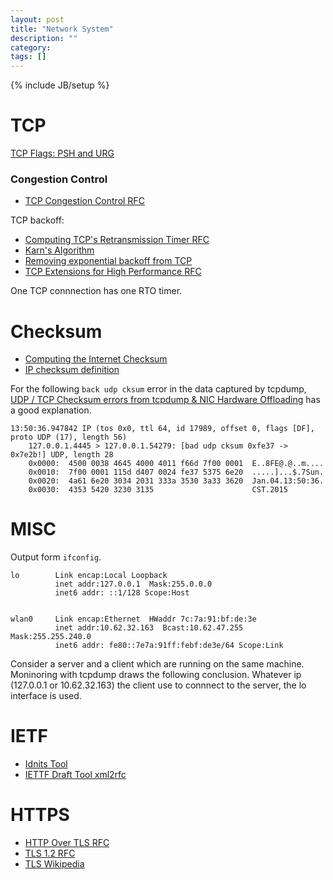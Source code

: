 ```yaml
---
layout: post
title: "Network System"
description: ""
category: 
tags: []
---
```

{% include JB/setup %}

# TCP 

[TCP Flags: PSH and URG](http://packetlife.net/blog/2011/mar/2/tcp-flags-psh-and-urg/)

### Congestion Control
- [TCP Congestion Control RFC](http://tools.ietf.org/html/rfc5681)

TCP backoff:
- [Computing TCP's Retransmission Timer RFC](http://tools.ietf.org/html/rfc6298)
- [Karn's Algorithm](http://en.wikipedia.org/wiki/Karn's_algorithm)
- [Removing exponential backoff from TCP](http://www.sigcomm.org/sites/default/files/ccr/papers/2008/October/1452335-1452338.pdf)
- [TCP Extensions for High Performance RFC](http://tools.ietf.org/html/rfc7323)

One TCP connnection has one RTO timer.

# Checksum

- [Computing the Internet Checksum](https://tools.ietf.org/html/rfc1071)
- [IP checksum definition](http://www.netfor2.com/checksum.html)

For the following `back udp cksum` error in the data captured by tcpdump, [UDP / 
TCP Checksum errors from tcpdump & NIC Hardware 
Offloading](http://sokratisg.net/2012/04/01/udp-tcp-checksum-errors-from-tcpdump-nic-hardware-offloading/) has a good explanation.  

```
13:50:36.947842 IP (tos 0x0, ttl 64, id 17989, offset 0, flags [DF], proto UDP (17), length 56)
    127.0.0.1.4445 > 127.0.0.1.54279: [bad udp cksum 0xfe37 -> 0x7e2b!] UDP, length 28
	0x0000:  4500 0038 4645 4000 4011 f66d 7f00 0001  E..8FE@.@..m....
	0x0010:  7f00 0001 115d d407 0024 fe37 5375 6e20  .....]...$.7Sun.
	0x0020:  4a61 6e20 3034 2031 333a 3530 3a33 3620  Jan.04.13:50:36.
	0x0030:  4353 5420 3230 3135                      CST.2015
```

# MISC
Output form `ifconfig`.
```
lo        Link encap:Local Loopback  
          inet addr:127.0.0.1  Mask:255.0.0.0
          inet6 addr: ::1/128 Scope:Host


wlan0     Link encap:Ethernet  HWaddr 7c:7a:91:bf:de:3e  
          inet addr:10.62.32.163  Bcast:10.62.47.255  Mask:255.255.240.0
          inet6 addr: fe80::7e7a:91ff:febf:de3e/64 Scope:Link
```
Consider a server and a client which are running on the same machine. Moninoring 
with tcpdump draws the following conclusion. Whatever ip (127.0.0.1 or 
10.62.32.163) the client use to connnect to the server, the lo interface is used. 

# IETF
- [Idnits Tool](https://tools.ietf.org/tools/idnits/about)
- [IETTF Draft Tool xml2rfc](http://xml2rfc.ietf.org/)

# HTTPS
- [HTTP Over TLS RFC](http://tools.ietf.org/html/rfc2818)
- [TLS 1.2 RFC](http://tools.ietf.org/html/rfc5246)
- [TLS Wikipedia](http://en.wikipedia.org/wiki/Transport_Layer_Security)

